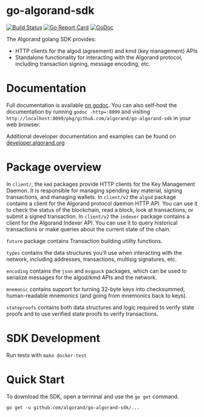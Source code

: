 # go-algorand-sdk

[![Build Status](https://travis-ci.com/algorand/go-algorand-sdk.svg?branch=master)](https://travis-ci.com/algorand/go-algorand-sdk)
[![Go Report Card](https://goreportcard.com/badge/github.com/algorand/go-algorand-sdk)](https://goreportcard.com/report/github.com/algorand/go-algorand-sdk)
[![GoDoc](https://godoc.org/github.com/algorand/go-algorand-sdk?status.svg)](https://godoc.org/github.com/algorand/go-algorand-sdk)

The Algorand golang SDK provides:

- HTTP clients for the algod (agreement) and kmd (key management) APIs
- Standalone functionality for interacting with the Algorand protocol, including transaction signing, message encoding, etc.

# Documentation

Full documentation is available [on godoc](https://godoc.org/github.com/algorand/go-algorand-sdk). You can also self-host the documentation by running `godoc -http=:8099` and visiting `http://localhost:8099/pkg/github.com/algorand/go-algorand-sdk` in your web browser.

Additional developer documentation and examples can be found on [developer.algorand.org](https://developer.algorand.org/docs/sdks/go/)

# Package overview

In `client/`, the `kmd` packages provide HTTP clients for the Key Management Daemon. It is responsible for managing spending key material, signing transactions, and managing wallets.
In `client/v2` the `algod` package contains a client for the Algorand protocol daemon HTTP API. You can use it to check the status of the blockchain, read a block, look at transactions, or submit a signed transaction.
In `client/v2` the `indexer` package contains a client for the Algorand Indexer API. You can use it to query historical transactions or make queries about the current state of the chain. 

`future` package contains Transaction building utility functions.

`types` contains the data structures you'll use when interacting with the network, including addresses, transactions, multisig signatures, etc. 

`encoding` contains the `json` and `msgpack` packages, which can be used to serialize messages for the algod/kmd APIs and the network.

`mnemonic` contains support for turning 32-byte keys into checksummed, human-readable mnemonics (and going from mnemonics back to keys).

`stateproofs` contains both data structures and logic required to verify state proofs and to use verified state proofs to verify transactions.

# SDK Development

Run tests with `make docker-test`

# Quick Start

To download the SDK, open a terminal and use the `go get` command.

```command
go get -u github.com/algorand/go-algorand-sdk/...
```
